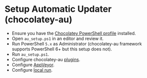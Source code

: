 # Setup Automatic Updater (chocolatey-au)

* Ensure you have the [Chocolatey PowerShell profile](https://docs.chocolatey.org/en-us/troubleshooting#why-does-choco-tab-not-work-for-me) installed.
* Open `au_setup.ps1` in an editor and review it.
* Run PowerShell `5.x` as Administrator (chocolatey-au framework supports PowerShell 6+ but this setup does not).
* Run `au_setup.ps1`.
* Configure chocolatey-au [plugins](https://github.com/chocolatey-community/chocolatey-au/blob/master/Plugins.md).
* Configure [AppVeyor](https://github.com/chocolatey-community/chocolatey-au/wiki/AppVeyor).
* Configure [local run](https://github.com/chocolatey-community/chocolatey-au/wiki#local-run).
